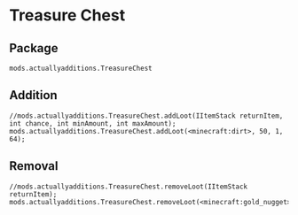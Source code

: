 # Treasure Chest

## Package

`mods.actuallyadditions.TreasureChest`

## Addition

    //mods.actuallyadditions.TreasureChest.addLoot(IItemStack returnItem, int chance, int minAmount, int maxAmount);
    mods.actuallyadditions.TreasureChest.addLoot(<minecraft:dirt>, 50, 1, 64);
    

## Removal

    //mods.actuallyadditions.TreasureChest.removeLoot(IItemStack returnItem);
    mods.actuallyadditions.TreasureChest.removeLoot(<minecraft:gold_nugget>);